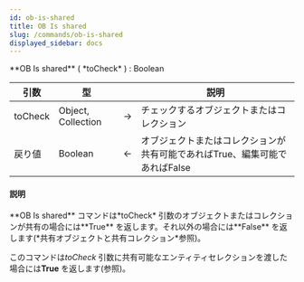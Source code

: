 ```yaml
---
id: ob-is-shared
title: OB Is shared
slug: /commands/ob-is-shared
displayed_sidebar: docs
---
```


<!--REF #_command_.OB Is shared.Syntax-->**OB Is shared** ( *toCheck* ) : Boolean<!-- END REF-->
<!--REF #_command_.OB Is shared.Params-->
| 引数 | 型 |  | 説明 |
| --- | --- | --- | --- |
| toCheck | Object, Collection | &#8594;  | チェックするオブジェクトまたはコレクション |
| 戻り値 | Boolean | &#8592; | オブジェクトまたはコレクションが共有可能であればTrue、編集可能であればFalse |

<!-- END REF-->

#### 説明 

<!--REF #_command_.OB Is shared.Summary-->**OB Is shared** コマンドは*toCheck* 引数のオブジェクトまたはコレクションが共有の場合には**True** を返します。<!-- END REF-->それ以外の場合には**False** を返します(*共有オブジェクトと共有コレクション*参照)。

このコマンドは*toCheck* 引数に共有可能なエンティティセレクションを渡した場合には**True** を返します(参照)。
